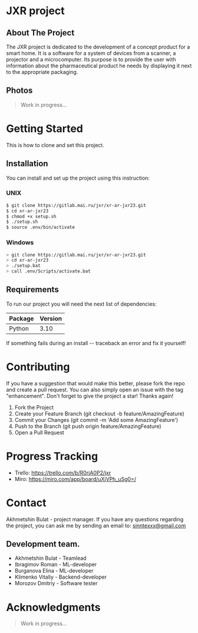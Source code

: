 # JXR project
## About The Project
The JXR project is dedicated to the development of a concept product for a smart home. It is a software for a system of devices from a scanner, a projector and a microcomputer. Its purpose is to provide the user with information about the pharmaceutical product he needs by displaying it next to the appropriate packaging.

## Photos
> Work in progress...

# Getting Started
This is how to clone and set this project.

## Installation
You can install and set up the project using this instruction:

### UNIX

```bash
$ git clone https://gitlab.mai.ru/jxr/xr-ar-jxr23.git
$ cd xr-ar-jxr23
$ chmod +x setup.sh
$ ./setup.sh
$ source .env/bin/activate
```

### Windows
```bash
> git clone https://gitlab.mai.ru/jxr/xr-ar-jxr23.git
> cd xr-ar-jxr23
> ./setup.bat
> call .env/Scripts/activate.bat
```


## Requirements
To run our project you will need the next list of dependencies:

| Package       | Version |
| -             | -       |
| Python        | 3.10    |

If something fails during an install -- traceback an error and fix it yourself!


# Contributing
If you have a suggestion that would make this better, please fork the repo and create a pull request. You can also simply open an issue with the tag "enhancement". Don't forget to give the project a star! Thanks again!

1. Fork the Project
2. Create your Feature Branch (git checkout -b feature/AmazingFeature)
3. Commit your Changes (git commit -m 'Add some AmazingFeature')
4. Push to the Branch (git push origin feature/AmazingFeature)
5. Open a Pull Request


# Progress Tracking
- Trello: https://trello.com/b/R0rjA0P2/jxr
- Miro:   https://miro.com/app/board/uXjVPh_uSg0=/


# Contact
Akhmetshin Bulat - project manager. If you have any questions regarding the project, you can ask me by sending an email to: sinntexxx@gmail.com

## Development team.
- Akhmetshin Bulat - Teamlead
- Ibragimov Roman  - ML-developer
- Burganova Elina  - ML-developer
- Klimenko Vitaliy - Backend-developer
- Morozov Dmitriy  - Software tester


# Acknowledgments
> Work in progress...
